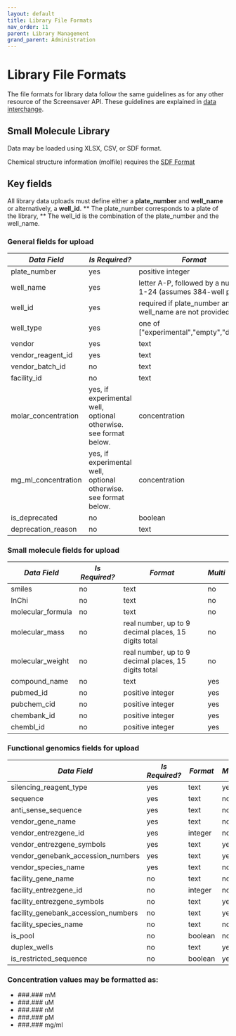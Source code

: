 ```yaml
---
layout: default
title: Library File Formats 
nav_order: 11
parent: Library Management
grand_parent: Administration
---
```


# Library File Formats

The file formats for library data follow the same guidelines as for any other resource of the Screensaver API. These guidelines are explained in [data interchange](../reference/data-interchange.html).


## Small Molecule Library

Data may be loaded using XLSX, CSV, or SDF format.

Chemical structure information (molfile) requires the [SDF Format](https://en.wikipedia.org/wiki/Chemical_table_file#SDF)

## Key fields

All library data uploads must define either a **plate_number** and **well_name** or alternatively, a **well_id**.
** The plate_number corresponds to a plate of the library,
** The well_id is the combination of the plate_number and the well_name.

### General fields for upload

| *Data Field* | *Is Required?* | *Format* | *Multi* |
|---|---|---|---|
| plate_number | yes | positive integer | no |
| well_name | yes | letter A-P, followed by a number 1-24 (assumes 384-well plates) | no |
| well_id | yes | required if plate_number and well_name are not provided | no |
| well_type | yes | one of ["experimental","empty","dmso"] | no |
| vendor | yes | text | no |
| vendor_reagent_id | yes | text | no |
| vendor_batch_id | no | text | no |
| facility_id | no | text | no |
| molar_concentration | yes, if experimental well, optional otherwise.  see format below. | concentration |  |
| mg_ml_concentration | yes, if experimental well, optional otherwise.  see format below. | concentration |  |
| is_deprecated | no | boolean | no |
| deprecation_reason | no | text | no |


### Small molecule fields for upload

| *Data Field* | *Is Required?* | *Format* | *Multi* |
|---|---|---|---|
| smiles | no | text | no |
| InChi | no | text | no |
| molecular_formula | no | text | no |
| molecular_mass | no | real number, up to 9 decimal places, 15 digits total | no |
| molecular_weight | no | real number, up to 9 decimal places, 15 digits total | no |
| compound_name | no | text | yes |
| pubmed_id | no | positive integer | yes |
| pubchem_cid | no | positive integer | yes |
| chembank_id | no | positive integer | yes |
| chembl_id | no | positive integer | yes |

### Functional genomics fields for upload

| *Data Field* | *Is Required?* | *Format* | *Multi* |
|---|---|---|---|
| silencing_reagent_type | yes | text | yes |
| sequence | yes | text | no |
| anti_sense_sequence | yes | text | no |
| vendor_gene_name | yes | text | no |
| vendor_entrezgene_id | yes | integer | no |
| vendor_entrezgene_symbols | yes | text | yes |
| vendor_genebank_accession_numbers | yes | text | yes |
| vendor_species_name | yes | text | no |
| facility_gene_name | no | text | no |
| facility_entrezgene_id | no | integer | no |
| facility_entrezgene_symbols | no | text | yes |
| facility_genebank_accession_numbers | no | text | yes |
| facility_species_name | no | text | no |
| is_pool | no | boolean | no |
| duplex_wells | no | text | yes |
| is_restricted_sequence | no | boolean | yes |


### Concentration values may be formatted as:
   * ###.### mM
   * ###.### uM
   * ###.### nM
   * ###.### pM
   * ###.### mg/ml
